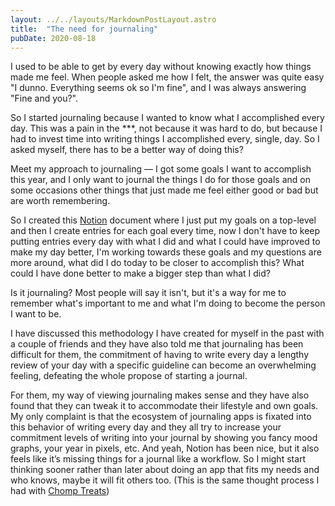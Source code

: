 ```yaml
---
layout: ../../layouts/MarkdownPostLayout.astro
title:  "The need for journaling"
pubDate: 2020-08-18
---
```


I used to be able to get by every day without knowing exactly how things made me feel. When people asked me how I felt, the answer was quite easy "I dunno. Everything seems ok so I'm fine", and I was always answering "Fine and you?".

So I started journaling because I wanted to know what I accomplished every day. This was a pain in the ***, not because it was hard to do, but because I had to invest time into writing things I accomplished every, single, day. So I asked myself, there has to be a better way of doing this?

Meet my approach to journaling — I got some goals I want to accomplish this year, and I only want to journal the things I do for those goals and on some occasions other things that just made me feel either good or bad but are worth remembering.

So I created this [Notion](http://notion.so/) document where I just put my goals on a top-level and then I create entries for each goal every time, now I don't have to keep putting entries every day with what I did and what I could have improved to make my day better, I'm working towards these goals and my questions are more around, what did I do today to be closer to accomplish this? What could I have done better to make a bigger step than what I did?

Is it journaling? Most people will say it isn't, but it's a way for me to remember what's important to me and what I'm doing to become the person I want to be.

I have discussed this methodology I have created for myself in the past with a couple of friends and they have also told me that journaling has been difficult for them, the commitment of having to write every day a lengthy review of your day with a specific guideline can become an overwhelming feeling, defeating the whole propose of starting a journal.

For them, my way of viewing journaling makes sense and they have also found that they can tweak it to accommodate their lifestyle and own goals. My only complaint is that the ecosystem of journaling apps is fixated into this behavior of writing every day and they all try to increase your commitment levels of writing into your journal by showing you fancy mood graphs, your year in pixels, etc. And yeah, Notion has been nice, but it also feels like it’s missing things for a journal like a workflow. So I might start thinking sooner rather than later about doing an app that fits my needs and who knows, maybe it will fit others too. (This is the same thought process I had with [Chomp Treats](http://chompapp.io))